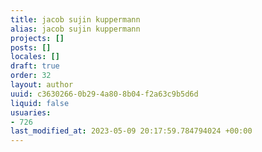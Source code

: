 ```yaml
---
title: jacob sujin kuppermann
alias: jacob sujin kuppermann
projects: []
posts: []
locales: []
draft: true
order: 32
layout: author
uuid: c3630266-0b29-4a80-8b04-f2a63c9b5d6d
liquid: false
usuaries:
- 726
last_modified_at: 2023-05-09 20:17:59.784794024 +00:00
---
```


<p style="text-align:start"></p>